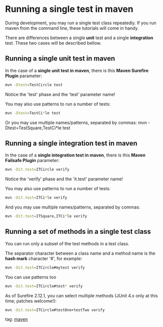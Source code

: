 # Running a single test in maven

During development, you may run a single test class repeatedly.
If you run maven from the command line, these tutorials will come in handy.

There are differences between a single **unit** test and a single **integration** test.
These two cases will be described bellow.

## Running a single unit test in maven
In the case of a **single unit test in maven**, there is this **Maven Surefire Plugin** parameter:

```sh
mvn -Dtest=TestCircle test
```

Notice the 'test' phase and the 'test' parameter name!

You may also use patterns to run a number of tests:

```sh
mvn -Dtest=TestCi*le test
```

Or you may use multiple names/patterns, separated by commas:
  mvn -Dtest=TestSquare,TestCi*le test

## Running a single integration test in maven
In the case of a **single integration test in maven**, there is this **Maven Failsafe Plugin** parameter:

```sh
mvn -Dit.test=ITCircle verify
```

Notice the 'verify' phase and the 'it.test' parameter name!

You may also use patterns to run a number of tests:

```sh
mvn -Dit.test=ITCi*le verify
```

And you may use multiple names/patterns, separated by commas:

```sh
mvn -Dit.test=ITSquare,ITCi*le verify
```

## Running a set of methods in a single test class
You can run only a subset of the test methods in a test class.

The separator character between a class name and a method name is the **hash mark** character '#', for example:
```sh
mvn -Dit.test=ITCircle#mytest verify
```

You can use patterns too

```sh
mvn -Dit.test=ITCircle#test* verify
```

As of Surefire 2.12.1, you can select multiple methods (JUnit 4.x only at this time; patches welcome!):

```sh
mvn -Dit.test=ITCircle#testOne+testTwo verify
```

tag: [maven](tag/maven.md)
